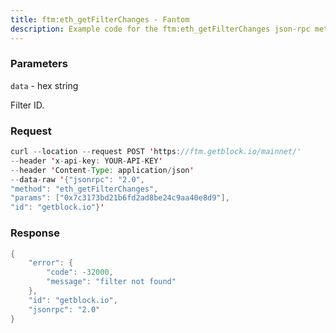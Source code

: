 ```yaml
---
title: ftm:eth_getFilterChanges - Fantom
description: Example code for the ftm:eth_getFilterChanges json-rpc method. Сomplete guide on how to use ftm:eth_getFilterChanges json-rpc in GetBlock.io Web3 documentation.
---
```


### Parameters


`data` - hex string

Filter ID.

### Request

``` java
curl --location --request POST 'https://ftm.getblock.io/mainnet/' 
--header 'x-api-key: YOUR-API-KEY' 
--header 'Content-Type: application/json' 
--data-raw '{"jsonrpc": "2.0",
"method": "eth_getFilterChanges",
"params": ["0x7c3173bd21b6fd2ad8be24c9aa40e8d9"],
"id": "getblock.io"}'
```

###  Response

``` java
{
    "error": {
        "code": -32000,
        "message": "filter not found"
    },
    "id": "getblock.io",
    "jsonrpc": "2.0"
}
```

